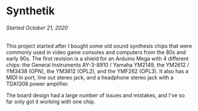 
Synthetik
=========

###### *Started October 21, 2020*

This project started after I bought some old sound synthesis chips that were commonly used in
video game consoles and computers from the 80s and early 90s.  The first revision is a shield
for an Arduino Mega with 4 different chips: the General Instruments AY-3-8910 / Yamaha YM2149,
the YM2612 / YM3438 (OPN), the YM3812 (OPL2), and the YMF262 (OPL3).  It also has a MIDI in
port, line out stereo jack, and a headphone stereo jack with a TDA1308 power amplifier.

The board design had a large number of issues and mistakes, and I've so far only got it working
with one chip.

